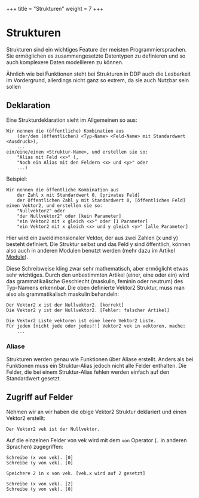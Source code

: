 +++
title = "Strukturen"
weight = 7
+++

# Strukturen

Strukturen sind ein wichtiges Feature der meisten Programmiersprachen.
Sie ermöglichen es zusammengesetzte Datentypen zu definieren und so auch komplexere Daten modellieren zu können.

Ähnlich wie bei Funktionen steht bei Strukturen in DDP auch die Lesbarkeit im Vordergrund, allerdings nicht ganz so extrem, da sie auch Nutzbar sein sollen

## Deklaration

Eine Strukturdeklaration sieht im Allgemeinen so aus:

```ddp
Wir nennen die (öffentliche) Kombination aus
    (der/dem (öffentlichen) <Typ-Name> <Feld-Name> mit Standardwert <Ausdruck>),
    ...
ein/eine/einen <Struktur-Name>, und erstellen sie so:
	"Alias mit Feld <x>" (,
	"Noch ein Alias mit den Feldern <x> und <y>" oder
	...)
```

Beispiel:

```ddp
Wir nennen die öffentliche Kombination aus
	der Zahl x mit Standardwert 0, [privates Feld]
	der öffentlichen Zahl y mit Standardwert 0, [öffentliches Feld]
einen Vektor2, und erstellen sie so:
	"Nullvektor2" oder
	"der Nullvektor2" oder [kein Parameter]
	"ein Vektor2 mit x gleich <x>" oder [1 Parameter]
	"ein Vektor2 mit x gleich <x> und y gleich <y>" [alle Parameter]
```

Hier wird ein zweidimensionaler Vektor, der aus zwei Zahlen (x und y) besteht definiert.
Die Struktur selbst und das Feld y sind öffentlich, können also auch in anderen Modulen benutzt werden (mehr dazu im Artikel [Module](Bedienungsanleitung/DE/Programmierung/Module)).

Diese Schreibweise kling zwar sehr mathematisch, aber ermöglicht etwas sehr wichtiges.
Durch den unbestimmten Artikel (einer, eine oder ein) wird das grammatikalische Geschlecht (maskulin, feminin oder neutrum) des Typ-Namens erkennbar.
Die oben definierte Vektor2 Struktur, muss man also als grammatikalisch maskulin behandeln:

```ddp
Der Vektor2 x ist der Nullvektor2. [korrekt]
Die Vektor2 y ist der Nullvektor2. [Fehler: falscher Artikel]

Die Vektor2 Liste vektoren ist eine leere Vektor2 Liste.
Für jeden [nicht jede oder jedes!!] Vektor2 vek in vektoren, mache:
    ...
```

### Aliase

Strukturen werden genau wie Funktionen über Aliase erstellt.
Anders als bei Funktionen muss ein Struktur-Alias jedoch nicht alle Felder enthalten.
Die Felder, die bei einem Struktur-Alias fehlen werden einfach auf den Standardwert gesetzt.

## Zugriff auf Felder

Nehmen wir an wir haben die obige Vektor2 Struktur deklariert und einen Vektor2 erstellt:

```ddp
Der Vektor2 vek ist der Nullvektor.
```

Auf die einzelnen Felder von vek wird mit dem `von` Operator (`.` in anderen Sprachen) zugegriffen:

```ddp
Schreibe (x von vek). [0]
Schreibe (y von vek). [0]

Speichere 2 in x von vek. [vek.x wird auf 2 gesetzt]

Schreibe (x von vek). [2]
Schreibe (y von vek). [0]
```

